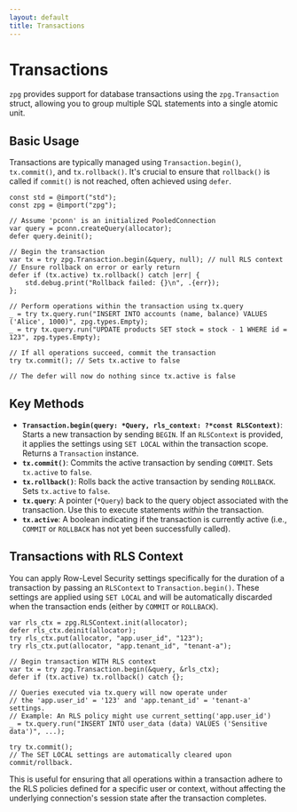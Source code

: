 ```yaml
---
layout: default
title: Transactions
---
```


# Transactions

`zpg` provides support for database transactions using the `zpg.Transaction` struct, allowing you to group multiple SQL statements into a single atomic unit.

## Basic Usage

Transactions are typically managed using `Transaction.begin()`, `tx.commit()`, and `tx.rollback()`. It's crucial to ensure that `rollback()` is called if `commit()` is not reached, often achieved using `defer`.

```zig
const std = @import("std");
const zpg = @import("zpg");

// Assume 'pconn' is an initialized PooledConnection
var query = pconn.createQuery(allocator);
defer query.deinit();

// Begin the transaction
var tx = try zpg.Transaction.begin(&query, null); // null RLS context
// Ensure rollback on error or early return
defer if (tx.active) tx.rollback() catch |err| {
    std.debug.print("Rollback failed: {}\n", .{err});
};

// Perform operations within the transaction using tx.query
_ = try tx.query.run("INSERT INTO accounts (name, balance) VALUES ('Alice', 1000)", zpg.types.Empty);
_ = try tx.query.run("UPDATE products SET stock = stock - 1 WHERE id = 123", zpg.types.Empty);

// If all operations succeed, commit the transaction
try tx.commit(); // Sets tx.active to false

// The defer will now do nothing since tx.active is false
```

## Key Methods

*   **`Transaction.begin(query: *Query, rls_context: ?*const RLSContext)`**: Starts a new transaction by sending `BEGIN`. If an `RLSContext` is provided, it applies the settings using `SET LOCAL` within the transaction scope. Returns a `Transaction` instance.
*   **`tx.commit()`**: Commits the active transaction by sending `COMMIT`. Sets `tx.active` to `false`.
*   **`tx.rollback()`**: Rolls back the active transaction by sending `ROLLBACK`. Sets `tx.active` to `false`.
*   **`tx.query`**: A pointer (`*Query`) back to the query object associated with the transaction. Use this to execute statements *within* the transaction.
*   **`tx.active`**: A boolean indicating if the transaction is currently active (i.e., `COMMIT` or `ROLLBACK` has not yet been successfully called).

## Transactions with RLS Context

You can apply Row-Level Security settings specifically for the duration of a transaction by passing an `RLSContext` to `Transaction.begin()`. These settings are applied using `SET LOCAL` and will be automatically discarded when the transaction ends (either by `COMMIT` or `ROLLBACK`).

```zig
var rls_ctx = zpg.RLSContext.init(allocator);
defer rls_ctx.deinit(allocator);
try rls_ctx.put(allocator, "app.user_id", "123");
try rls_ctx.put(allocator, "app.tenant_id", "tenant-a");

// Begin transaction WITH RLS context
var tx = try zpg.Transaction.begin(&query, &rls_ctx);
defer if (tx.active) tx.rollback() catch {};

// Queries executed via tx.query will now operate under
// the 'app.user_id' = '123' and 'app.tenant_id' = 'tenant-a' settings.
// Example: An RLS policy might use current_setting('app.user_id')
_ = tx.query.run("INSERT INTO user_data (data) VALUES ('Sensitive data')", ...);

try tx.commit();
// The SET LOCAL settings are automatically cleared upon commit/rollback.
```

This is useful for ensuring that all operations within a transaction adhere to the RLS policies defined for a specific user or context, without affecting the underlying connection's session state after the transaction completes.
